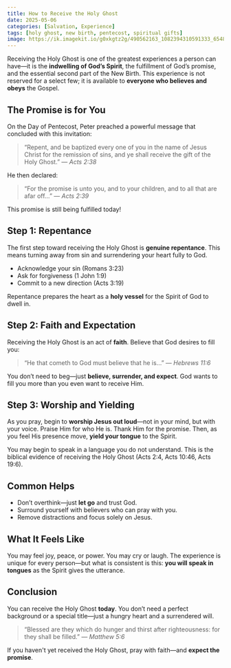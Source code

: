 ```yaml
---
title: How to Receive the Holy Ghost
date: 2025-05-06
categories: [Salvation, Experience]
tags: [holy ghost, new birth, pentecost, spiritual gifts]
image: https://ik.imagekit.io/g0xkgtz2g/490562163_1082394310591333_6548425185114231754_n.jpg?updatedAt=1746661697280
---
```


Receiving the Holy Ghost is one of the greatest experiences a person can have—it is the **indwelling of God’s Spirit**, the fulfillment of God’s promise, and the essential second part of the New Birth. This experience is not reserved for a select few; it is available to **everyone who believes and obeys** the Gospel.

## The Promise is for You

On the Day of Pentecost, Peter preached a powerful message that concluded with this invitation:

> “Repent, and be baptized every one of you in the name of Jesus Christ for the remission of sins, and ye shall receive the gift of the Holy Ghost.” — _Acts 2:38_

He then declared:

> “For the promise is unto you, and to your children, and to all that are afar off…” — _Acts 2:39_

This promise is still being fulfilled today!

## Step 1: Repentance

The first step toward receiving the Holy Ghost is **genuine repentance**. This means turning away from sin and surrendering your heart fully to God.

- Acknowledge your sin (Romans 3:23)
- Ask for forgiveness (1 John 1:9)
- Commit to a new direction (Acts 3:19)

Repentance prepares the heart as a **holy vessel** for the Spirit of God to dwell in.

## Step 2: Faith and Expectation

Receiving the Holy Ghost is an act of **faith**. Believe that God desires to fill you:

> “He that cometh to God must believe that he is…” — _Hebrews 11:6_

You don’t need to beg—just **believe, surrender, and expect**. God wants to fill you more than you even want to receive Him.

## Step 3: Worship and Yielding

As you pray, begin to **worship Jesus out loud**—not in your mind, but with your voice. Praise Him for who He is. Thank Him for the promise. Then, as you feel His presence move, **yield your tongue** to the Spirit.

You may begin to speak in a language you do not understand. This is the biblical evidence of receiving the Holy Ghost (Acts 2:4, Acts 10:46, Acts 19:6).

## Common Helps

- Don’t overthink—just **let go** and trust God.
- Surround yourself with believers who can pray with you.
- Remove distractions and focus solely on Jesus.

## What It Feels Like

You may feel joy, peace, or power. You may cry or laugh. The experience is unique for every person—but what is consistent is this: **you will speak in tongues** as the Spirit gives the utterance.

## Conclusion

You can receive the Holy Ghost **today**. You don’t need a perfect background or a special title—just a hungry heart and a surrendered will.

> “Blessed are they which do hunger and thirst after righteousness: for they shall be filled.” — _Matthew 5:6_

If you haven't yet received the Holy Ghost, pray with faith—and **expect the promise**.
